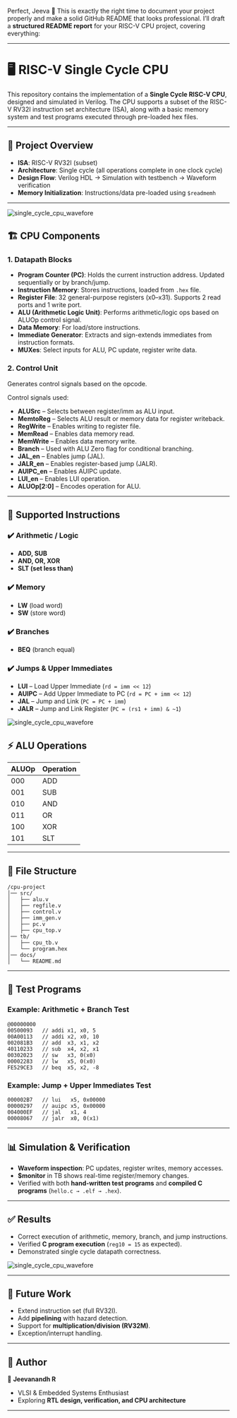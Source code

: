 Perfect, Jeeva 🚀 This is exactly the right time to document your project properly and make a solid GitHub README that looks professional. I’ll draft a **structured README report** for your RISC-V CPU project, covering everything:

---

# 🖥️ RISC-V Single Cycle CPU

This repository contains the implementation of a **Single Cycle RISC-V CPU**, designed and simulated in Verilog. The CPU supports a subset of the RISC-V RV32I instruction set architecture (ISA), along with a basic memory system and test programs executed through pre-loaded hex files.

---

## 📌 Project Overview

* **ISA**: RISC-V RV32I (subset)
* **Architecture**: Single cycle (all operations complete in one clock cycle)
* **Design Flow**: Verilog HDL → Simulation with testbench → Waveform verification
* **Memory Initialization**: Instructions/data pre-loaded using `$readmemh`

---

![single_cycle_cpu_wavefore](./img/Design.png)

## 🏗️ CPU Components

### 1. **Datapath Blocks**

* **Program Counter (PC)**: Holds the current instruction address. Updated sequentially or by branch/jump.
* **Instruction Memory**: Stores instructions, loaded from `.hex` file.
* **Register File**: 32 general-purpose registers (x0–x31). Supports 2 read ports and 1 write port.
* **ALU (Arithmetic Logic Unit)**: Performs arithmetic/logic ops based on ALUOp control signal.
* **Data Memory**: For load/store instructions.
* **Immediate Generator**: Extracts and sign-extends immediates from instruction formats.
* **MUXes**: Select inputs for ALU, PC update, register write data.

### 2. **Control Unit**

Generates control signals based on the opcode.

Control signals used:

* **ALUSrc** – Selects between register/imm as ALU input.
* **MemtoReg** – Selects ALU result or memory data for register writeback.
* **RegWrite** – Enables writing to register file.
* **MemRead** – Enables data memory read.
* **MemWrite** – Enables data memory write.
* **Branch** – Used with ALU Zero flag for conditional branching.
* **JAL_en** – Enables jump (JAL).
* **JALR_en** – Enables register-based jump (JALR).
* **AUIPC_en** – Enables AUIPC update.
* **LUI_en** – Enables LUI operation.
* **ALUOp[2:0]** – Encodes operation for ALU.

---

## 🧮 Supported Instructions

### ✔️ Arithmetic / Logic

* **ADD, SUB**
* **AND, OR, XOR**
* **SLT (set less than)**

### ✔️ Memory

* **LW** (load word)
* **SW** (store word)

### ✔️ Branches

* **BEQ** (branch equal)

### ✔️ Jumps & Upper Immediates

* **LUI** – Load Upper Immediate (`rd = imm << 12`)
* **AUIPC** – Add Upper Immediate to PC (`rd = PC + imm << 12`)
* **JAL** – Jump and Link (`PC = PC + imm`)
* **JALR** – Jump and Link Register (`PC = (rs1 + imm) & ~1`)

![single_cycle_cpu_wavefore](./waveform/waveform(1).png)

## ⚡ ALU Operations

| ALUOp | Operation |
| ----- | --------- |
| 000   | ADD       |
| 001   | SUB       |
| 010   | AND       |
| 011   | OR        |
| 100   | XOR       |
| 101   | SLT       |

---

## 📂 File Structure

```
/cpu-project
│── src/
│   ├── alu.v
│   ├── regfile.v
│   ├── control.v
│   ├── imm_gen.v
│   ├── pc.v
│   ├── cpu_top.v
│── tb/
│   ├── cpu_tb.v
│   └── program.hex
│── docs/
│   └── README.md
```

---

## 🧪 Test Programs

### Example: Arithmetic + Branch Test

```
@00000000
00500093   // addi x1, x0, 5
00A00113   // addi x2, x0, 10
002081B3   // add  x3, x1, x2
40110233   // sub  x4, x2, x1
00302023   // sw   x3, 0(x0)
00002283   // lw   x5, 0(x0)
FE529CE3   // beq  x5, x2, -8
```

### Example: Jump + Upper Immediates Test

```
000002B7   // lui   x5, 0x00000
00000297   // auipc x5, 0x00000
004000EF   // jal   x1, 4
00008067   // jalr  x0, 0(x1)
```

---

## 📊 Simulation & Verification

* **Waveform inspection**: PC updates, register writes, memory accesses.
* **$monitor** in TB shows real-time register/memory changes.
* Verified with both **hand-written test programs** and **compiled C programs** (`hello.c → .elf → .hex`).

---

## ✅ Results

* Correct execution of arithmetic, memory, branch, and jump instructions.
* Verified **C program execution** (`reg10 = 15` as expected).
* Demonstrated single cycle datapath correctness.

![single_cycle_cpu_wavefore](./waveform/waveform(3).png)

---

## 🚀 Future Work

* Extend instruction set (full RV32I).
* Add **pipelining** with hazard detection.
* Support for **multiplication/division (RV32M)**.
* Exception/interrupt handling.

---

## 📝 Author

👤 **Jeevanandh R**

* VLSI & Embedded Systems Enthusiast
* Exploring **RTL design, verification, and CPU architecture**

---
